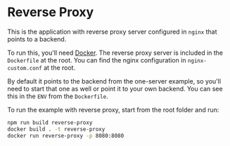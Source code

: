 # Reverse Proxy

This is the application with reverse proxy server configured in `nginx` that points to a backend. 

To run this, you'll need [Docker](https://www.docker.com/). The reverse proxy server is included in the `Dockerfile` at the root. You can find the nginx configuration in `nginx-custom.conf` at the root.

By default it points to the backend from the one-server example, so you'll need to start that one as well or point it to your own backend. You can see this in the `ENV` from the `Dockerfile`.

To run the example with reverse proxy, start from the root folder and run:
```bash
npm run build reverse-proxy
docker build . -t reverse-proxy
docker run reverse-proxy -p 8080:8080
```
